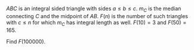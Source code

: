 $ABC$ is an integral sided triangle with sides $a \le b \le c$.
$m_C$ is the median connecting $C$ and the midpoint of $AB$. 
$F(n)$ is the number of such triangles with  $c \le n$ for which $m_C$ has integral length as well.
$F(10)=3$ and $F(50)=165$.

Find $F(100000)$.